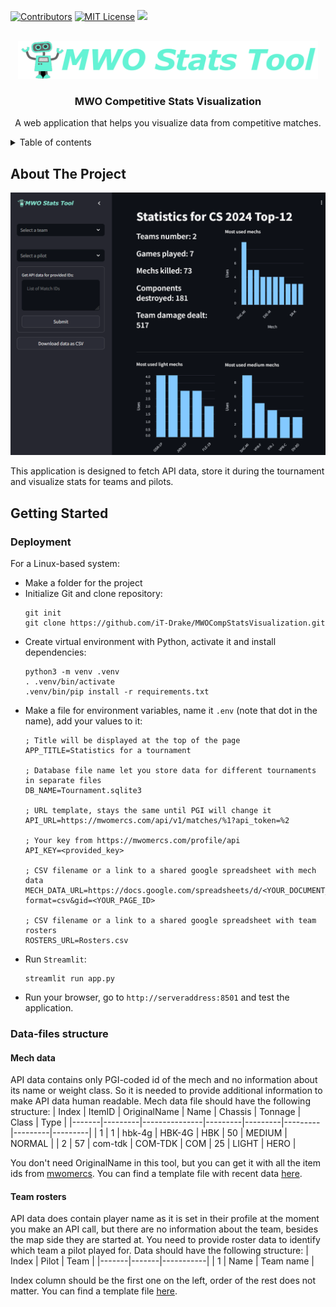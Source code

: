 <!-- PROJECT SHIELDS -->
[![Contributors][contributors-shield]][contributors-url]
[![MIT License][license-shield]][license-url]
[![][version-shield]][version-url]

<!-- PROJECT NAME -->
<br/>
<div align="center">
    <a href="https://github.com/iT-Drake/MWOCompStatsVisualization">
        <img src="Logo.png" alt="Logo" width="480" height="60">
    </a>
    <h3 align="center">MWO Competitive Stats Visualization</h3>
    <p align="center">
        A web application that helps you visualize data from competitive matches.
    </p>
</div>

<details>
  <summary>Table of contents</summary>

- [About The Project](#about-the-project)
- [Getting Started](#getting-started)
  - [Deployment](#deployment)
  - [Data-files structure](#data-files-structure)
    - [Mech data](#mech-data)
    - [Team rosters](#team-rosters)

</details>

<!-- ABOUT THE PROJECT -->
## About The Project

![Application](Application.png)

This application is designed to fetch API data, store it during the tournament and visualize stats for teams and pilots.

<!-- GETTING STARTED -->
## Getting Started

### Deployment

For a Linux-based system:
- Make a folder for the project
- Initialize Git and clone repository:
  ```shell
  git init
  git clone https://github.com/iT-Drake/MWOCompStatsVisualization.git
  ```
- Create virtual environment with Python, activate it and install dependencies:
  ```shell
  python3 -m venv .venv
  . .venv/bin/activate
  .venv/bin/pip install -r requirements.txt
  ```
- Make a file for environment variables, name it `.env` (note that dot in the name), add your values to it:
  ```
  ; Title will be displayed at the top of the page
  APP_TITLE=Statistics for a tournament

  ; Database file name let you store data for different tournaments in separate files
  DB_NAME=Tournament.sqlite3

  ; URL template, stays the same until PGI will change it
  API_URL=https://mwomercs.com/api/v1/matches/%1?api_token=%2

  ; Your key from https://mwomercs.com/profile/api
  API_KEY=<provided_key>

  ; CSV filename or a link to a shared google spreadsheet with mech data
  MECH_DATA_URL=https://docs.google.com/spreadsheets/d/<YOUR_DOCUMENT_ID>/export?format=csv&gid=<YOUR_PAGE_ID>

  ; CSV filename or a link to a shared google spreadsheet with team rosters
  ROSTERS_URL=Rosters.csv
  ```
- Run `Streamlit`:
  ```shell
  streamlit run app.py
  ```
- Run your browser, go to `http://serveraddress:8501` and test the application.

### Data-files structure

#### Mech data

API data contains only PGI-coded id of the mech and no information about its name or weight class. So it is needed to provide additional information to make API data human readable. Mech data file should have the following structure:
| Index | ItemID  | OriginalName  | Name    | Chassis | Tonnage | Class   | Type    |
|-------|---------|---------------|---------|---------|---------|---------|---------|
| 1     | 1       | hbk-4g        | HBK-4G  | HBK     | 50      | MEDIUM  | NORMAL  |
| 2     | 57      | com-tdk       | COM-TDK | COM     | 25      | LIGHT   | HERO    |

You don't need OriginalName in this tool, but you can get it with all the item ids from [mwomercs](https://static.mwomercs.com/api/mechs/list/dict.json).
You can find a template file with recent data [here](data/mechdata.csv).

#### Team rosters

API data does contain player name as it is set in their profile at the moment you make an API call, but there are no information about the team, besides the map side they are started at. You need to provide roster data to identify which team a pilot played for. Data should have the following structure:
| Index | Pilot | Team      |
|-------|-------|-----------|
| 1     | Name  | Team name |

Index column should be the first one on the left, order of the rest does not matter.
You can find a template file [here](data/rosters.csv).

<!-- MARKDOWN LINKS & IMAGES -->
[contributors-shield]: https://img.shields.io/github/contributors/iT-Drake/MWOCompStatsVisualization.svg?style=for-the-badge
[contributors-url]: https://github.com/iT-Drake/MWOCompStatsVisualization/graphs/contributors

[license-shield]: https://img.shields.io/github/license/iT-Drake/MWOCompStatsVisualization.svg?style=for-the-badge
[license-url]: https://github.com/iT-Drake/MWOCompStatsVisualization/blob/main/LICENSE

[version-shield]: https://img.shields.io/badge/Version-0.1-blue?style=for-the-badge
[version-url]: https://github.com/iT-Drake/MWOCompStatsVisualization
